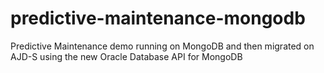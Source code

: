 # predictive-maintenance-mongodb
Predictive Maintenance demo running on MongoDB and then migrated on AJD-S using the new Oracle Database API for MongoDB

